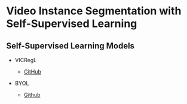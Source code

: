 # Video Instance Segmentation with Self-Supervised Learning

## Self-Supervised Learning Models

- VICRegL

  - [GitHub](https://github.com/facebookresearch/vicregl)

- BYOL

  - [Github](https://github.com/lucidrains/pixel-level-contrastive-learning)
